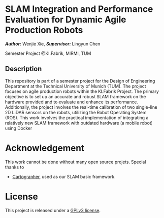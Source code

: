 #  SLAM Integration and Performance Evaluation for Dynamic Agile Production Robots 
***Author:*** Wenjie Xie, ***Supervisor:*** Lingyun Chen 

Semester Project @KI.Fabrik, MIRMI, TUM
## Description
This repository is part of a semester project for the Design of Engineering Department at the Technical University of Munich (TUM). The project focuses on agile production robots within the KI.Fabrik Project. The primary objective is to set up an accurate and robust SLAM framework on the hardware provided and to evaluate and enhance its performance. Additionally, the project involves the real-time calibration of two single-line 2D LiDAR sensors on the robots, utilizing the Robot Operating System (ROS). This work involves the practical implementation of integrating a relatively new SLAM framework with outdated hardware (a mobile robot) using Docker

# Acknowledgement

This work cannot be done without many open source projets. Special thanks to

- [Cartographer](https://github.com/cartographer-project/cartographer), used as our SLAM basic framework.

# License

This project is released under a [GPLv3 license](./LICENSE.txt).


